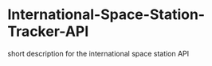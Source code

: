 # International-Space-Station-Tracker-API
short description for the international space station API
